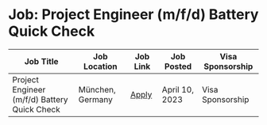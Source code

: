 # Job: Project Engineer (m/f/d) Battery Quick Check

| Job Title | Job Location | Job Link | Job Posted | Visa Sponsorship |
| --- | --- | --- | --- | --- |
| Project Engineer (m/f/d) Battery Quick Check | München, Germany | [Apply](https://twaice.jobs.personio.com/job/1066450?display=en) | April 10, 2023 | Visa Sponsorship |
